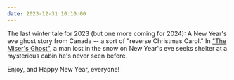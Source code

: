 ```yaml
---
date: 2023-12-31 10:10:00
---
```


The last winter tale for 2023 (but one more coming for 2024): A New Year's eve ghost story from Canada -- a sort of "reverse Christmas Carol." In ["The Miser's Ghost"](https://multoghost.wordpress.com/2023/12/31/the-misers-ghost/), a man lost in the snow on New Year's eve seeks shelter at a mysterious cabin he's never seen before.  
  
Enjoy, and Happy New Year, everyone!
